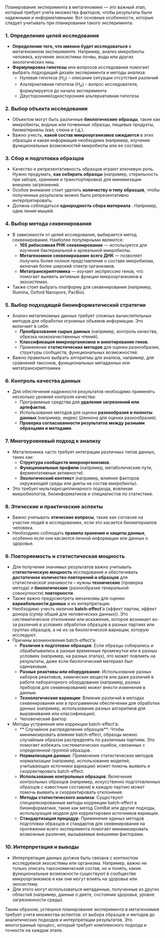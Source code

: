 Планирование эксперимента в метагеномике — это важный этап, который требует учета множества факторов, чтобы результаты были надежными и информативными. Вот основные особенности, которые следует учитывать при планировании такого эксперимента:

### 1. **Определение целей исследования**

- **Определение того, что именно будет исследоваться** в метагеномном эксперименте. Например, анализ микробиоты человека, изучение экосистемы почвы, воды или других экологических ниш.
- **Формулировка гипотезы** или вопросов исследования помогает выбрать подходящий дизайн эксперимента и методы анализа:
  - Нулевая гипотеза ($H_0$) – описание ситуации отсутствия различий
  - Альтернативная гипотеза ($H_A$) – вопрос исследователя, формулируется до начала эксперимента
  - Двусторонняя/односторонняя альтернативная гипотеза

### 2. **Выбор объекта исследования**

- Объектом могут быть различные **биологические образцы**, такие как микробиоты, водные или почвенные образцы, пищевые продукты, биоматериалы (кал, слюна и т.д.).
- Важно учесть, **какой состав микроорганизмов ожидается** в этих образцах и какая информация необходима (например, изучение функциональных возможностей микробиоты или ее состава).

### 3. **Сбор и подготовка образцов**

- Качество и репрезентативность образцов играют ключевую роль. Нужно продумать, **как собирать образцы** (например, стерильность при заборе, хранение и транспортировка) для минимизации внешних загрязнений.
- Особое внимание стоит уделить **количеству и типу образцов**, чтобы полученные результаты можно было репрезентативно интерпретировать.
- Должна соблюдаться **однородность сбора материала** . Например, одна линия мышей.

### 4. **Выбор метода секвенирования**

- В зависимости от целей исследования, выбирается метод секвенирования. Наиболее популярными являются:
    - **16S рибосомная РНК секвенирование** — используется для изучения бактериальной и археальной микробиоты.
    - **Метагеномное секвенирование всего ДНК** — позволяет получить более полное представление о составе микробиома, включая более широкий спектр организмов.
    - **Метатранскриптомика** — изучает экспрессию генов, что помогает выявить активные функции микроорганизмов в экосистемах.
- Также стоит выбрать платформу для секвенирования (например, Illumina, Oxford Nanopore, PacBio).

### 5. **Выбор подходящей биоинформатической стратегии**

- Анализ метагеномных данных требует сложных вычислительных методов для обработки огромных объемов информации. Это включает в себя:
    - **Преобразование сырых данных** (например, контроль качества, обрезка низкокачественных чтений).
    - **Классификация микроорганизмов и аннотирование генов**.
    - Применение **статистических методов** для оценки разнообразия, структуры сообществ, функциональных возможностей.
- Важно правильно выбрать алгоритмы для анализа, например, для сравнений таксонов, функциональных метаданных или метатранскриптомики.

### 6. **Контроль качества данных**

- Для обеспечения надежности результатов необходимо применять несколько уровней контроля качества:
    - Программные средства для **удаления загрязнений или артефактов**.
    - Использование методов для оценки **разнообразия и полноты данных** (например, индекс Шеннона для оценки разнообразия).
    - **Проверка согласованности результатов между разными образцами и методами**.

### 7. **Многоуровневый подход к анализу**

- Метагеномика часто требует интеграции различных типов данных, таких как:
    - **Структура сообществ микроорганизмов**.
    - **Функциональные профили** (например, метаболические пути, ферментативные активности).
    - **Экологический контекст** (например, влияние факторов окружающей среды или диеты на состав микробиоты).
- Это требует мультидисциплинарного подхода, вовлекая микробиологов, биоинформатиков и специалистов по статистике.

### 8. **Этические и практические аспекты**

- Важно учитывать **этические вопросы**, такие как согласие на участие людей в исследованиях, если это касается биоматериалов человека.
- Необходимо соблюдать **правила хранения и защиты данных**, особенно если они касаются личной информации или данных о здоровье.

### 9. **Повторяемость и статистическая мощность**

- Для получения значимых результатов важно учитывать **статистическую мощность** исследования и обеспечивать **достаточное количество повторений и образцов** для статистической значимости – нужны **технические** (проверка метода) и **биологические** (разнообразие генеральной совокупности) **повторности**.
- Также важно предусмотреть механизмы для оценки **вариабельности данных** и их интерпретации.
- Необходимо учесть наличие **batch-effect**’а (эффект партии, эффект донора (супер общий для человеческих данных)). Это систематическое отклонение или искажение, которое возникает из-за различий в условиях обработки образцов в разных партиях или группах образцов, а не из-за биологической вариации, которую исследуют.
- Причины возникновения batch-effect’а:
  - **Различия в подготовке образцов**: Если образцы собирались и обрабатывались в разные временные промежутки или в разных условиях (например, на разных этапах), это может повлиять на результаты, даже если биологический материал был одинаковым.
  - **Разные реактивы или оборудование**: Использование разных наборов реактивов, химических веществ или даже различий в работе лабораторного оборудования (например, разных приборов для секвенирования) может внести изменения в данные.
  - **Технологические вариации**: Влияние различий в методах секвенирования или в программном обеспечении для обработки данных (например, использование разных алгоритмов для выравнивания или классификации).
  - Человеческий фактор
- Методы устранения или коррекции batch-effect’а:
  - ** Случайное распределение образцов**: Чтобы минимизировать влияние batch-effect, образцы можно случайным образом распределять по различным партиям. Это помогает избежать систематических ошибок, связанных с определенной группой образцов.
  - **Нормализация данных**: Применение статистических методов нормализации (например, использование моделей, учитывающих источники вариации) может помочь выявить и скорректировать batch-effect.
  - **Использование контрольных образцов**: Включение контрольных образцов (например, искусственно подготовленных образцов с известным составом) в каждую партию может помочь выявить и скорректировать отклонения.
  - **Методы статистического анализа**: Существуют специализированные методы коррекции batch-effect в биоинформатике, такие как метод ComBat или другие подходы, использующие модели для корректировки источников вариации.
  - **Стандартизация процедур**: Применение единых методов подготовки образцов и стандартов для секвенирования на протяжении всего эксперимента помогает минимизировать возможные различия, вызываемые внешними факторами.

### 10. **Интерпретация и выводы**

- Интерпретация данных должна быть связана с контекстом исследуемой экосистемы или организма. Например, важно не только описать таксономический состав, но и понять, какие функциональные возможности существуют в сообществе микроорганизмов и как они могут влиять на здоровье или экосистему.
- Для этого могут использоваться метаданные, полученные из других областей (например, данные о диете, состоянии здоровья, уровне загрязненности среды).

Таким образом, успешное планирование эксперимента в метагеномике требует учета множества аспектов: от выбора образцов и методов до аналитических подходов и интерпретации результатов. Это многогранный процесс, который требует комплексного подхода и точности на каждом этапе.
